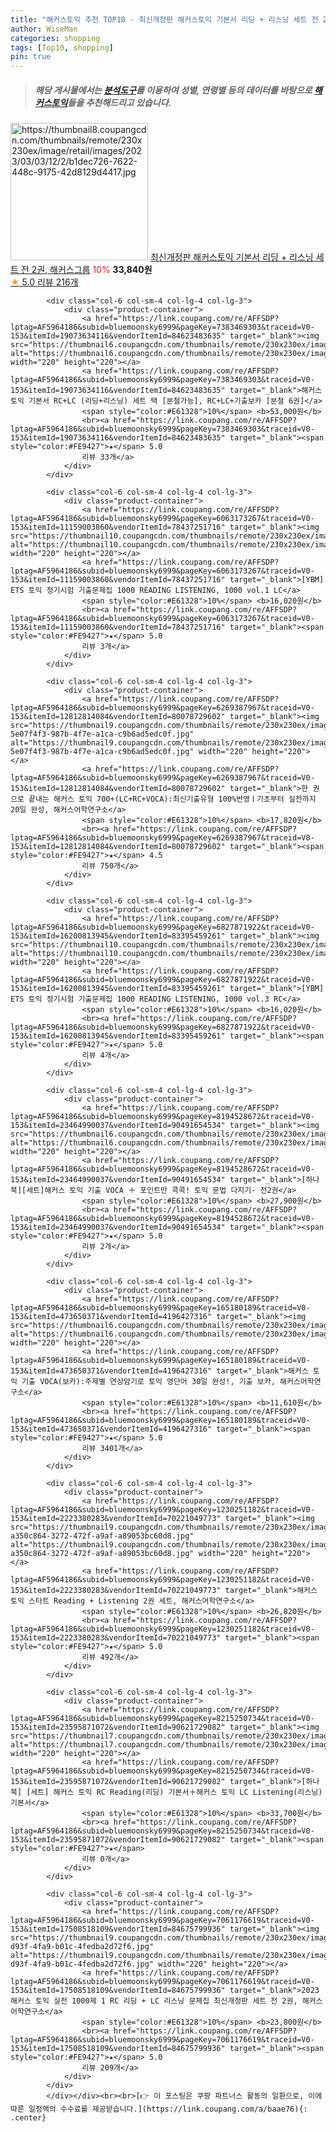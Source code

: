 ```yaml
---
title: "해커스토익 추천 TOP10 - 최신개정판 해커스토익 기본서 리딩 + 리스닝 세트 전 2권, 해커스그룹"
author: WiseMan
categories: shopping
tags: [Top10, shopping]
pin: true
---
```


> ##### 해당 게시물에서는 [**분석도구**](https://itemscout.io/)를 이용하여 **성별**, **연령별** 등의 데이터를 바탕으로 [**해커스토익**](https://link.coupang.com/a/baae76)들을 추천해드리고 있습니다.
<div class="container"><div class="row">
            <div class="col-6 col-sm-4 col-lg-4 col-lg-3">
                <div class="product-container">
                    <a href="https://link.coupang.com/re/AFFSDP?lptag=AF5964186&subid=bluemoonsky6999&pageKey=7172543009&traceid=V0-153&itemId=18073554790&vendorItemId=85226742749" target="_blank"><img src="https://thumbnail8.coupangcdn.com/thumbnails/remote/230x230ex/image/retail/images/2023/03/03/12/2/b1dec726-7622-448c-9175-42d8129d4417.jpg" alt="https://thumbnail8.coupangcdn.com/thumbnails/remote/230x230ex/image/retail/images/2023/03/03/12/2/b1dec726-7622-448c-9175-42d8129d4417.jpg" width="220" height="220"></a>
                    <a href="https://link.coupang.com/re/AFFSDP?lptag=AF5964186&subid=bluemoonsky6999&pageKey=7172543009&traceid=V0-153&itemId=18073554790&vendorItemId=85226742749" target="_blank">최신개정판 해커스토익 기본서 리딩 + 리스닝 세트 전 2권, 해커스그룹</a>
                    <span style="color:#E61328">10%</span> <b>33,840원</b>
                    <br><a href="https://link.coupang.com/re/AFFSDP?lptag=AF5964186&subid=bluemoonsky6999&pageKey=7172543009&traceid=V0-153&itemId=18073554790&vendorItemId=85226742749" target="_blank"><span style="color:#FE9427">★</span> 5.0
                    리뷰 216개</a>
                </div>
            </div>
            
            <div class="col-6 col-sm-4 col-lg-4 col-lg-3">
                <div class="product-container">
                    <a href="https://link.coupang.com/re/AFFSDP?lptag=AF5964186&subid=bluemoonsky6999&pageKey=7383469303&traceid=V0-153&itemId=19073634116&vendorItemId=84623483635" target="_blank"><img src="https://thumbnail6.coupangcdn.com/thumbnails/remote/230x230ex/image/vendor_inventory/4e1d/d44c224d7464dad430f32608f8f25498c539439542aa0ce119b7411be5d6.jpg" alt="https://thumbnail6.coupangcdn.com/thumbnails/remote/230x230ex/image/vendor_inventory/4e1d/d44c224d7464dad430f32608f8f25498c539439542aa0ce119b7411be5d6.jpg" width="220" height="220"></a>
                    <a href="https://link.coupang.com/re/AFFSDP?lptag=AF5964186&subid=bluemoonsky6999&pageKey=7383469303&traceid=V0-153&itemId=19073634116&vendorItemId=84623483635" target="_blank">해커스 토익 기본서 RC+LC (리딩+리스닝) 세트 택 [분철가능], RC+LC+기출보카 [분철 6권]</a>
                    <span style="color:#E61328">10%</span> <b>53,000원</b>
                    <br><a href="https://link.coupang.com/re/AFFSDP?lptag=AF5964186&subid=bluemoonsky6999&pageKey=7383469303&traceid=V0-153&itemId=19073634116&vendorItemId=84623483635" target="_blank"><span style="color:#FE9427">★</span> 5.0
                    리뷰 33개</a>
                </div>
            </div>
            
            <div class="col-6 col-sm-4 col-lg-4 col-lg-3">
                <div class="product-container">
                    <a href="https://link.coupang.com/re/AFFSDP?lptag=AF5964186&subid=bluemoonsky6999&pageKey=6063173267&traceid=V0-153&itemId=11159003860&vendorItemId=78437251716" target="_blank"><img src="https://thumbnail10.coupangcdn.com/thumbnails/remote/230x230ex/image/vendor_inventory/d9c4/0a6f79e2e7fe194707689c208fdb0ded1170ad51e9e4e5e84aa9303aa6cd.jpg" alt="https://thumbnail10.coupangcdn.com/thumbnails/remote/230x230ex/image/vendor_inventory/d9c4/0a6f79e2e7fe194707689c208fdb0ded1170ad51e9e4e5e84aa9303aa6cd.jpg" width="220" height="220"></a>
                    <a href="https://link.coupang.com/re/AFFSDP?lptag=AF5964186&subid=bluemoonsky6999&pageKey=6063173267&traceid=V0-153&itemId=11159003860&vendorItemId=78437251716" target="_blank">[YBM] ETS 토익 정기시험 기출문제집 1000 READING LISTENING, 1000 vol.1 LC</a>
                    <span style="color:#E61328">10%</span> <b>16,020원</b>
                    <br><a href="https://link.coupang.com/re/AFFSDP?lptag=AF5964186&subid=bluemoonsky6999&pageKey=6063173267&traceid=V0-153&itemId=11159003860&vendorItemId=78437251716" target="_blank"><span style="color:#FE9427">★</span> 5.0
                    리뷰 3개</a>
                </div>
            </div>
            
            <div class="col-6 col-sm-4 col-lg-4 col-lg-3">
                <div class="product-container">
                    <a href="https://link.coupang.com/re/AFFSDP?lptag=AF5964186&subid=bluemoonsky6999&pageKey=6269387967&traceid=V0-153&itemId=12812814084&vendorItemId=80078729602" target="_blank"><img src="https://thumbnail9.coupangcdn.com/thumbnails/remote/230x230ex/image/retail/images/538552107059711-5e07f4f3-987b-4f7e-a1ca-c9b6ad5edc0f.jpg" alt="https://thumbnail9.coupangcdn.com/thumbnails/remote/230x230ex/image/retail/images/538552107059711-5e07f4f3-987b-4f7e-a1ca-c9b6ad5edc0f.jpg" width="220" height="220"></a>
                    <a href="https://link.coupang.com/re/AFFSDP?lptag=AF5964186&subid=bluemoonsky6999&pageKey=6269387967&traceid=V0-153&itemId=12812814084&vendorItemId=80078729602" target="_blank">한 권으로 끝내는 해커스 토익 700+(LC+RC+VOCA):최신기출유형 100%반영ㅣ기초부터 실전까지 20일 완성, 해커스어학연구소</a>
                    <span style="color:#E61328">10%</span> <b>17,820원</b>
                    <br><a href="https://link.coupang.com/re/AFFSDP?lptag=AF5964186&subid=bluemoonsky6999&pageKey=6269387967&traceid=V0-153&itemId=12812814084&vendorItemId=80078729602" target="_blank"><span style="color:#FE9427">★</span> 4.5
                    리뷰 750개</a>
                </div>
            </div>
            
            <div class="col-6 col-sm-4 col-lg-4 col-lg-3">
                <div class="product-container">
                    <a href="https://link.coupang.com/re/AFFSDP?lptag=AF5964186&subid=bluemoonsky6999&pageKey=6827871922&traceid=V0-153&itemId=16200813945&vendorItemId=83395459261" target="_blank"><img src="https://thumbnail10.coupangcdn.com/thumbnails/remote/230x230ex/image/vendor_inventory/d9c4/0a6f79e2e7fe194707689c208fdb0ded1170ad51e9e4e5e84aa9303aa6cd.jpg" alt="https://thumbnail10.coupangcdn.com/thumbnails/remote/230x230ex/image/vendor_inventory/d9c4/0a6f79e2e7fe194707689c208fdb0ded1170ad51e9e4e5e84aa9303aa6cd.jpg" width="220" height="220"></a>
                    <a href="https://link.coupang.com/re/AFFSDP?lptag=AF5964186&subid=bluemoonsky6999&pageKey=6827871922&traceid=V0-153&itemId=16200813945&vendorItemId=83395459261" target="_blank">[YBM] ETS 토익 정기시험 기출문제집 1000 READING LISTENING, 1000 vol.3 RC</a>
                    <span style="color:#E61328">10%</span> <b>16,020원</b>
                    <br><a href="https://link.coupang.com/re/AFFSDP?lptag=AF5964186&subid=bluemoonsky6999&pageKey=6827871922&traceid=V0-153&itemId=16200813945&vendorItemId=83395459261" target="_blank"><span style="color:#FE9427">★</span> 5.0
                    리뷰 4개</a>
                </div>
            </div>
            
            <div class="col-6 col-sm-4 col-lg-4 col-lg-3">
                <div class="product-container">
                    <a href="https://link.coupang.com/re/AFFSDP?lptag=AF5964186&subid=bluemoonsky6999&pageKey=8194528672&traceid=V0-153&itemId=23464990037&vendorItemId=90491654534" target="_blank"><img src="https://thumbnail6.coupangcdn.com/thumbnails/remote/230x230ex/image/vendor_inventory/a840/fef15e2a00cf8130b84522ea0f39159c2c3ea85727bfdeb4636648497848.jpg" alt="https://thumbnail6.coupangcdn.com/thumbnails/remote/230x230ex/image/vendor_inventory/a840/fef15e2a00cf8130b84522ea0f39159c2c3ea85727bfdeb4636648497848.jpg" width="220" height="220"></a>
                    <a href="https://link.coupang.com/re/AFFSDP?lptag=AF5964186&subid=bluemoonsky6999&pageKey=8194528672&traceid=V0-153&itemId=23464990037&vendorItemId=90491654534" target="_blank">[하나북][세트]해커스 토익 기출 VOCA ＋ 포인트만 콕콕! 토익 문법 다지기- 전2권</a>
                    <span style="color:#E61328">10%</span> <b>27,900원</b>
                    <br><a href="https://link.coupang.com/re/AFFSDP?lptag=AF5964186&subid=bluemoonsky6999&pageKey=8194528672&traceid=V0-153&itemId=23464990037&vendorItemId=90491654534" target="_blank"><span style="color:#FE9427">★</span> 5.0
                    리뷰 2개</a>
                </div>
            </div>
            
            <div class="col-6 col-sm-4 col-lg-4 col-lg-3">
                <div class="product-container">
                    <a href="https://link.coupang.com/re/AFFSDP?lptag=AF5964186&subid=bluemoonsky6999&pageKey=165180189&traceid=V0-153&itemId=473650371&vendorItemId=4196427316" target="_blank"><img src="https://thumbnail6.coupangcdn.com/thumbnails/remote/230x230ex/image/0820_amir_esrgan_inf80k_batch_5_max3k/ee5f/a59075e8527314bcddfe9214c8d90e45a28f8ce827eb759d6446ddbd8dc2.png" alt="https://thumbnail6.coupangcdn.com/thumbnails/remote/230x230ex/image/0820_amir_esrgan_inf80k_batch_5_max3k/ee5f/a59075e8527314bcddfe9214c8d90e45a28f8ce827eb759d6446ddbd8dc2.png" width="220" height="220"></a>
                    <a href="https://link.coupang.com/re/AFFSDP?lptag=AF5964186&subid=bluemoonsky6999&pageKey=165180189&traceid=V0-153&itemId=473650371&vendorItemId=4196427316" target="_blank">해커스 토익 기출 VOCA(보카):주제별 연상암기로 토익 영단어 30일 완성!, 기출 보카, 해커스어학연구소</a>
                    <span style="color:#E61328">10%</span> <b>11,610원</b>
                    <br><a href="https://link.coupang.com/re/AFFSDP?lptag=AF5964186&subid=bluemoonsky6999&pageKey=165180189&traceid=V0-153&itemId=473650371&vendorItemId=4196427316" target="_blank"><span style="color:#FE9427">★</span> 5.0
                    리뷰 3401개</a>
                </div>
            </div>
            
            <div class="col-6 col-sm-4 col-lg-4 col-lg-3">
                <div class="product-container">
                    <a href="https://link.coupang.com/re/AFFSDP?lptag=AF5964186&subid=bluemoonsky6999&pageKey=1230251182&traceid=V0-153&itemId=2223380283&vendorItemId=70221049773" target="_blank"><img src="https://thumbnail9.coupangcdn.com/thumbnails/remote/230x230ex/image/retail/images/52463267331333-a350c864-3272-472f-a9af-a89053bc60d8.jpg" alt="https://thumbnail9.coupangcdn.com/thumbnails/remote/230x230ex/image/retail/images/52463267331333-a350c864-3272-472f-a9af-a89053bc60d8.jpg" width="220" height="220"></a>
                    <a href="https://link.coupang.com/re/AFFSDP?lptag=AF5964186&subid=bluemoonsky6999&pageKey=1230251182&traceid=V0-153&itemId=2223380283&vendorItemId=70221049773" target="_blank">해커스 토익 스타트 Reading + Listening 2권 세트, 해커스어학연구소</a>
                    <span style="color:#E61328">10%</span> <b>26,820원</b>
                    <br><a href="https://link.coupang.com/re/AFFSDP?lptag=AF5964186&subid=bluemoonsky6999&pageKey=1230251182&traceid=V0-153&itemId=2223380283&vendorItemId=70221049773" target="_blank"><span style="color:#FE9427">★</span> 5.0
                    리뷰 492개</a>
                </div>
            </div>
            
            <div class="col-6 col-sm-4 col-lg-4 col-lg-3">
                <div class="product-container">
                    <a href="https://link.coupang.com/re/AFFSDP?lptag=AF5964186&subid=bluemoonsky6999&pageKey=8215250734&traceid=V0-153&itemId=23595871072&vendorItemId=90621729082" target="_blank"><img src="https://thumbnail7.coupangcdn.com/thumbnails/remote/230x230ex/image/vendor_inventory/e021/003a31aa65bfd2157d09ff0b6dae4834035e69ebf669c3bd45b0268ab4c3.jpg" alt="https://thumbnail7.coupangcdn.com/thumbnails/remote/230x230ex/image/vendor_inventory/e021/003a31aa65bfd2157d09ff0b6dae4834035e69ebf669c3bd45b0268ab4c3.jpg" width="220" height="220"></a>
                    <a href="https://link.coupang.com/re/AFFSDP?lptag=AF5964186&subid=bluemoonsky6999&pageKey=8215250734&traceid=V0-153&itemId=23595871072&vendorItemId=90621729082" target="_blank">[하나북] [세트] 해커스 토익 RC Reading(리딩) 기본서＋해커스 토익 LC Listening(리스닝) 기본서</a>
                    <span style="color:#E61328">10%</span> <b>33,700원</b>
                    <br><a href="https://link.coupang.com/re/AFFSDP?lptag=AF5964186&subid=bluemoonsky6999&pageKey=8215250734&traceid=V0-153&itemId=23595871072&vendorItemId=90621729082" target="_blank"><span style="color:#FE9427">★</span> 
                    리뷰 0개</a>
                </div>
            </div>
            
            <div class="col-6 col-sm-4 col-lg-4 col-lg-3">
                <div class="product-container">
                    <a href="https://link.coupang.com/re/AFFSDP?lptag=AF5964186&subid=bluemoonsky6999&pageKey=7061176619&traceid=V0-153&itemId=17508518109&vendorItemId=84675799936" target="_blank"><img src="https://thumbnail9.coupangcdn.com/thumbnails/remote/230x230ex/image/retail/images/2023/01/12/18/3/3df62925-d93f-4fa9-b01c-4fedba2d72f6.jpg" alt="https://thumbnail9.coupangcdn.com/thumbnails/remote/230x230ex/image/retail/images/2023/01/12/18/3/3df62925-d93f-4fa9-b01c-4fedba2d72f6.jpg" width="220" height="220"></a>
                    <a href="https://link.coupang.com/re/AFFSDP?lptag=AF5964186&subid=bluemoonsky6999&pageKey=7061176619&traceid=V0-153&itemId=17508518109&vendorItemId=84675799936" target="_blank">2023 해커스 토익 실전 1000제 1 RC 리딩 + LC 리스닝 문제집 최신개정판 세트 전 2권, 해커스어학연구소</a>
                    <span style="color:#E61328">10%</span> <b>23,800원</b>
                    <br><a href="https://link.coupang.com/re/AFFSDP?lptag=AF5964186&subid=bluemoonsky6999&pageKey=7061176619&traceid=V0-153&itemId=17508518109&vendorItemId=84675799936" target="_blank"><span style="color:#FE9427">★</span> 5.0
                    리뷰 209개</a>
                </div>
            </div>
            </div></div><br><br>[👉 이 포스팅은 쿠팡 파트너스 활동의 일환으로, 이에 따른 일정액의 수수료를 제공받습니다.](https://link.coupang.com/a/baae76){: .center}